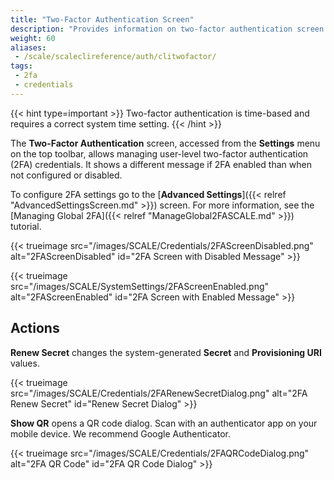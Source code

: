 ```yaml
---
title: "Two-Factor Authentication Screen"
description: "Provides information on two-factor authentication screen settings."
weight: 60
aliases:
 - /scale/scaleclireference/auth/clitwofactor/
tags:
 - 2fa
 - credentials
---
```


{{< hint type=important >}}
Two-factor authentication is time-based and requires a correct system time setting.
{{< /hint >}}

The **Two-Factor Authentication** screen, accessed from the **Settings** menu on the top toolbar, allows managing user-level two-factor authentication (2FA) credentials. It shows a different message if 2FA enabled than when not configured or disabled.

To configure 2FA settings go to the [**Advanced Settings**]({{< relref "AdvancedSettingsScreen.md" >}}) screen.
For more information, see the [Managing Global 2FA]({{< relref "ManageGlobal2FASCALE.md" >}}) tutorial.

{{< trueimage src="/images/SCALE/Credentials/2FAScreenDisabled.png" alt="2FAScreenDisabled" id="2FA Screen with Disabled Message" >}}

{{< trueimage src="/images/SCALE/SystemSettings/2FAScreenEnabled.png" alt="2FAScreenEnabled" id="2FA Screen with Enabled Message" >}}

## Actions

**Renew Secret** changes the system-generated **Secret** and **Provisioning URI** values. 

{{< trueimage src="/images/SCALE/Credentials/2FARenewSecretDialog.png" alt="2FA Renew Secret" id="Renew Secret Dialog" >}}

**Show QR** opens a QR code dialog. Scan with an authenticator app on your mobile device. We recommend Google Authenticator.

{{< trueimage src="/images/SCALE/Credentials/2FAQRCodeDialog.png" alt="2FA QR Code" id="2FA QR Code Dialog" >}}
